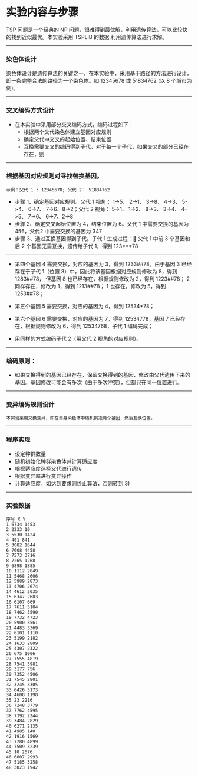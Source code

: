 
# 实验内容与步骤

TSP 问题是一个经典的 NP 问题，很难得到最优解，利用遗传算法，可以比较快的找到近似最优。本实验采用 TSPLIB 的数据,利用遗传算法进行求解。

---------

### 染色体设计

染色体设计是遗传算法的关键之一，在本实验中，采用基于路径的方法进行设计，即一条完整合法的路径为一个染色体。如 12345678 或 51834762 (以 8 个城市为例)。

---------

### 交叉编码方式设计
- 在本实验中采用部分交叉编码方式，编码过程如下：
  - 根据两个父代染色体建立基因对应规则
  - 确定父代中交叉的起始位置、结束位置
  - 互换需要交叉的编码得到子代，对于每一个子代，如果交叉的部分已经在存在，则
---------

### 根据基因对应规则对寻找替换基因。

`示例：父代 1 : 12345678; 父代 2： 51834762`
  - 步骤 1、确定基因对应规则。父代 1 视角： 1->5、 2->1、 3->8、 4->3、 5->4、 6->7、 7->6、8->2；父代 2 视角： 5->1、 1->2、 8->3、 3->4、 4->5、 7->6、 6->7、2->8
  - 步骤 2、确定交叉起始位置为 4，结束位置为 6。父代 1 中需要交换的基因为 456，父代2 中需要交换的基因为 347
  - 步骤 3、通过互换基因得到子代。子代 1 生成过程： 父代 1 中前 3 个基因和后 2 个基因无需互换，遗传给子代 1，得到 123***78

---------

- 第四个基因 4 需要交换，对应的基因为 3，得到 1233##78。由于基因 3 已经存在于子代 1（位置 3）中，因此将该基因根据对应规则修改为 8，得到1283##78，
但基因 8 也已经存在，根据规则修改为 2，得到 1223##78； 2 同样存在，修改为 1，得到 1213##78； 1 也存在，修改为 5，得到 1253##78；

- 第五个基因 5 需要交换，对应的基因为 4，得到 12534*78；

- 第六个基因 6 需要交换，对应的基因为 7，得到 12534778，基因 7 已经存在，根据规则修改为 6，得到 12534768，子代 1 编码完成；

- 用同样的方式编码子代 2（用父代 2 视角的对应规则）。

---------

### 编码原则：
- 如果交换得到的基因已经存在，保留交换得到的基因、修改由父代遗传下来的基因。基因修改可能会有多次（由于多次冲突），但都只在同一位置进行。
---------

### 变异编码规则设计

 `本实验采用交换变异，即在自身染色体中随机挑选两个基因，然后互换位置。`
 
 ---------
 
### 程序实现
  - 设定种群数量
  - 随机初始化种群染色体并计算适应度
  - 根据适应度选择父代进行遗传
  - 根据变异率进行变异操作
  - 计算适应度，如达到要求则终止算法，否则转到 3)

---------

### 实验数据

```
序号 X Y
1 6734 1453
2 2233 10
3 5530 1424
4 401 841
5 3082 1644
6 7608 4458
7 7573 3716
8 7265 1268
9 6898 1885
10 1112 2049
11 5468 2606
12 5989 2873
13 4706 2674
14 4612 2035
15 6347 2683
16 6107 669
17 7611 5184
18 7462 3590
19 7732 4723
20 5900 3561
21 4483 3369
22 6101 1110
23 5199 2182
24 1633 2809
25 4307 2322
26 675 1006
27 7555 4819
28 7541 3981
29 3177 756
30 7352 4506
31 7545 2801
32 3245 3305
33 6426 3173
34 4608 1198
35 23 2216
36 7248 3779
37 7762 4595
38 7392 2244
39 3484 2829
40 6271 2135
41 4985 140
42 1916 1569
43 7280 4899
44 7509 3239
45 10 2676
46 6807 2993
47 5185 3258
48 3023 1942
```
